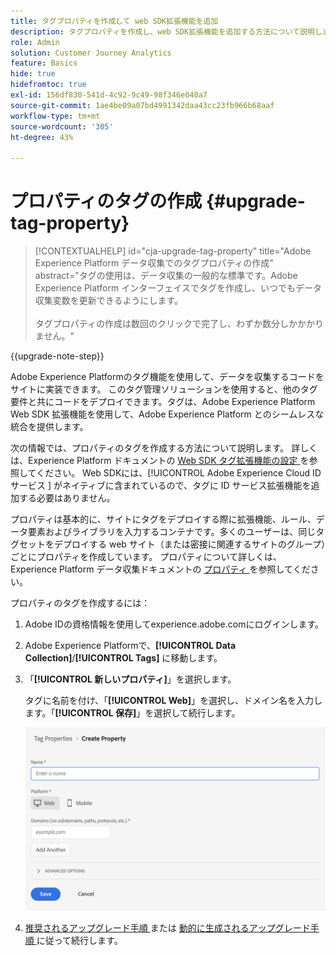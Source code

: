 ```yaml
---
title: タグプロパティを作成して web SDK拡張機能を追加
description: タグプロパティを作成し、web SDK拡張機能を追加する方法について説明します
role: Admin
solution: Customer Journey Analytics
feature: Basics
hide: true
hidefromtoc: true
exl-id: 156df830-541d-4c92-9c49-98f346e040a7
source-git-commit: 1ae4be09a07bd4991342daa43cc23fb966b68aaf
workflow-type: tm+mt
source-wordcount: '305'
ht-degree: 43%

---
```


# プロパティのタグの作成 {#upgrade-tag-property}

<!-- markdownlint-disable MD034 -->

>[!CONTEXTUALHELP]
>id="cja-upgrade-tag-property"
>title="Adobe Experience Platform データ収集でのタグプロパティの作成"
>abstract="タグの使用は、データ収集の一般的な標準です。Adobe Experience Platform インターフェイスでタグを作成し、いつでもデータ収集変数を更新できるようにします。<br><br>タグプロパティの作成は数回のクリックで完了し、わずか数分しかかかりません。"

<!-- markdownlint-enable MD034 -->

{{upgrade-note-step}}

Adobe Experience Platformのタグ機能を使用して、データを収集するコードをサイトに実装できます。 このタグ管理ソリューションを使用すると、他のタグ要件と共にコードをデプロイできます。タグは、Adobe Experience Platform Web SDK 拡張機能を使用して、Adobe Experience Platform とのシームレスな統合を提供します。

次の情報では、プロパティのタグを作成する方法について説明します。 詳しくは、Experience Platform ドキュメントの [Web SDK タグ拡張機能の設定 ](https://experienceleague.adobe.com/en/docs/experience-platform/tags/extensions/client/web-sdk/web-sdk-extension-configuration) を参照してください。 Web SDKには、[!UICONTROL Adobe Experience Cloud ID サービス ] がネイティブに含まれているので、タグに ID サービス拡張機能を追加する必要はありません。

プロパティは基本的に、サイトにタグをデプロイする際に拡張機能、ルール、データ要素およびライブラリを入力するコンテナです。多くのユーザーは、同じタグセットをデプロイする web サイト（または密接に関連するサイトのグループ）ごとにプロパティを作成しています。 プロパティについて詳しくは、Experience Platform データ収集ドキュメントの [ プロパティ ](https://experienceleague.adobe.com/en/docs/experience-platform/tags/admin/companies-and-properties) を参照してください。

プロパティのタグを作成するには：

1. Adobe IDの資格情報を使用してexperience.adobe.comにログインします。

1. Adobe Experience Platformで、**[!UICONTROL Data Collection]**/**[!UICONTROL Tags]** に移動します。

1. 「**[!UICONTROL 新しいプロパティ]**」を選択します。

   タグに名前を付け、「**[!UICONTROL Web]**」を選択し、ドメイン名を入力します。「**[!UICONTROL 保存]**」を選択して続行します。

   ![ プロパティの作成](assets/create-property.png)

1. [ 推奨されるアップグレード手順 ](/help/getting-started/cja-upgrade/cja-upgrade-recommendations.md#recommended-upgrade-steps-for-most-organizations) または [ 動的に生成されるアップグレード手順 ](https://gigazelle.github.io/cja-ttv/) に従って続行します。
